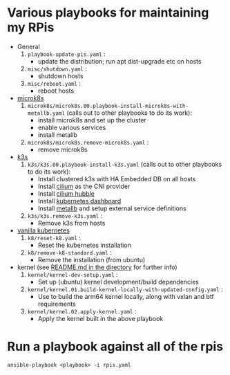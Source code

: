 # Various playbooks for maintaining my RPis

- General
  1. ``playbook-update-pis.yaml`` :
      * update the distribution; run apt dist-upgrade etc on hosts
  1. ``misc/shutdown.yaml`` :
      * shutdown hosts
  1. ``misc/reboot.yaml`` :
      * reboot hosts
- [microk8s](https://microk8s.io/docs)
  1. ``microk8s/microk8s.00.playbook-install-microk8s-with-metallb.yaml`` (calls out to other playbooks to do its work):
      * install microk8s and set up the cluster
      * enable various services
      * install metallb
  1. ``microk8s/microk8s.remove-microk8s.yaml`` :
      * remove microk8s
- [k3s](https://k3s.io/)
  1. ``k3s/k3s.00.playbook-install-k3s.yaml`` (calls out to other playbooks to do its work):
      * Install clustered k3s with HA Embedded DB on all hosts
      * Install [cilium](https://cilium.io/) as the CNI provider
      * Install [cilium hubble](https://docs.cilium.io/en/stable/intro/#what-is-hubble)
      * Install [kubernetes dashboard](https://github.com/kubernetes/dashboard)
      * Install [metallb](https://metallb.org/) and setup external service definitions
  1. ``k3s/k3s.remove-k3s.yaml`` :
      * Remove k3s from hosts
- [vanilla kubernetes](https://kubernetes.io/)
  1. ``k8/reset-k8.yaml`` :
      * Reset the kubernetes installation
  1. ``k8/remove-k8-standard.yaml`` :
      * Remove the installation (from ubuntu)
- kernel (see [README.md in the directory](kernel/README.md) for further info)
  1. ``kernel/kernel-dev-setup.yaml`` :
      * Set up (ubuntu) kernel development/build dependencies
  1. ``kernel/kernel.01.build-kernel-locally-with-updated-config.yaml`` :
      * Use to build the arm64 kernel locally, along with vxlan and btf requirements
  1. ``kernel/kernel.02.apply-kernel.yaml`` :
      * Apply the kernel built in the above playbook


# Run a playbook against all of the rpis

```
ansible-playbook <playbook> -i rpis.yaml
```
